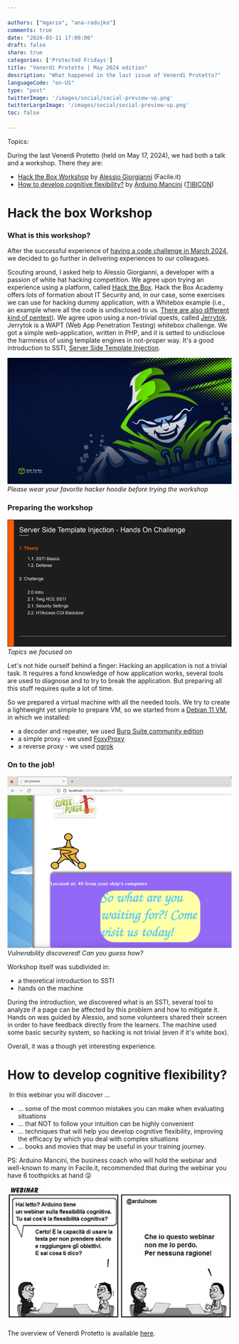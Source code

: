 ```yaml
---

authors: ["mgarza", "ana-radujko"]
comments: true
date: "2024-03-11 17:00:00"
draft: false
share: true
categories: ['Protected Fridays']
title: "Venerdì Protetto | May 2024 edition"
description: "What happened in the last issue of Venerdì Protetto?"
languageCode: "en-US"
type: "post"
twitterImage: '/images/social/social-preview-vp.png'
twitterLargeImage: '/images/social/social-preview-vp.png'
toc: false

---
```



Topics:


During the last Venerdì Protetto (held on May 17, 2024), we had both a talk and a workshop. There they are:

- [Hack the Box Workshop](#hack-the-box-workshop) by [Alessio Giorgianni](https://www.linkedin.com/in/alessio-giorgianni-b90500123/) (Facile.it)
- [How to develop cognitive flexibility?](#how-to-develop-cognitive-flexibility) by [Arduino Mancini](https://www.linkedin.com/in/arduinomancini/) ([TIBICON](https://www.tibicon.net/))


# Hack the box Workshop

### What is this workshop? 
After the successful experience of [having a code challenge in March 2024](https://engineering.facile.it/blog/eng/v-protetto8-3-2024/ "Previously, on Venerdì Protetto... a code challenge!"), we decided to go further in delivering experiences to our colleagues.

Scouting around, I asked help to Alessio Giorgianni, a developer with a passion of white hat hacking competition. We agree upon trying an experience using a platform, called [Hack the Box](https://academy.hackthebox.com/). Hack the Box Academy offers lots of formation about IT Security and, in our case, some exercises we can use for hacking dummy application, with a Whitebox example (i.e., an example where all the code is undisclosed to us. [There are also different kind of pentest](https://www.eccouncil.org/cybersecurity-exchange/penetration-testing/black-box-gray-box-and-white-box-penetration-testing-importance-and-uses/#:~:text=Objectives%3A%20Black%2Dbox%20testers%20seek,somewhere%20between%20these%20two%20extremes)). We agree upon using a non-trivial quests, called [Jerrytok](https://www.hackthebox.com/achievement/challenge/48545/638). Jerrytok is a WAPT (Web App Penetration Testing) whitebox challenge. We got a simple web-application, written in PHP, and it is setted to undisclose the harmness of using template engines in not-proper way. It's a good introduction to SSTI, [Server Side Template Injection](https://portswigger.net/web-security/server-side-template-injection).

![Please wear your favorite hacker hoodie before trying the workshop]( /static/images/vp-may-2024/hack-the-box-v0-a56fw7h8a2aa1.webp "Hack the Box Wallpaper")
*Please wear your favorite hacker hoodie before trying the workshop*


### Preparing the workshop


![Topics of the workshop](/static/images/vp-may-2024/topics.png "Topics of the workshop")
*Topics we focused on*

Let's not hide ourself behind a finger: Hacking an application is not a trivial task. It requires a fond knowledge of how application works, several tools are used to diagnose and to try to break the application. But preparing all this stuff requires quite a lot of time.

So we prepared a virtual machine with all the needed tools. We try to create a lightweight yet simple to prepare VM, so we started from a [Debian 11 VM](https://mac.getutm.app/gallery/debian-11-ldxe), in which we installed:  

- a decoder and repeater, we used [Burp Suite community edition](https://portswigger.net/burp/communitydownload)
- a simple proxy - we used [FoxyProxy](https://getfoxyproxy.org/)
- a reverse proxy - we used [ngrok](https://ngrok.com/) 

### On to the job!

![Vulnerability discovered! Can you guess how?]( /static/images/vp-may-2024/vulnerability.png "JerryTok vulnerability disclosed") 
*Vulnerability discovered! Can you guess how?*

Workshop itself was subdivided in:

- a theoretical introduction to SSTI
- hands on the machine

During the introduction, we discovered what is an SSTI, several tool to analyze if a page can be affected by this problem and how to mitigate it.
Hands on was guided by Alessio, and some volunteers shared their screen in order to have feedback directly from the learners. The machine used some basic security system, so hacking is not trivial (even if it's white box).

Overall, it was a though yet interesting experience.

# How to develop cognitive flexibility?
![]()
In this webinar you will discover ...

* ... some of the most common mistakes you can make when evaluating situations
* ... that NOT to follow your intuition can be highly convenient
* ... techniques that will help you develop cognitive flexibility, improving the efficacy by which you deal with complex situations
* ... books and movies that may be useful in your training journey.


PS: Arduino Mancini, the business coach who will hold the webinar and well-known to many in Facile.it, recommended that during the webinar you have 6 toothpicks at hand 😲

![Flessibilità cognitiva](/static/images/vp-may-2024/webinar%20fleco.jpg "A comic strip about cognitive flexibility (Italian)")


The overview of Venerdì Protetto is available [here](https://engineering.facile.it/blog/eng/v-protetto/).
 
<script type="application/ld+json">
{ 
    "@context": "https://schema.org",
    "genre":["SEO","JSON-LD"],
    "@type": "BlogPosting",
    "headline": "Venerdì Protetto | May 2024 edition",
    "keywords": [""],
    "wordcount": "",
    "publisher": {
        "@type": "Organization",
        "name": "Facile.it Engineering",
        "url": "https://engineering.facile.it/",
        "logo": {
            "@type": "ImageObject",
            "url": "https://engineering.facile.it/images/logo_engineering.png",
            "width":"1057",
            "height":"244"
        }
    },
    "url": "",
    "image": "",
    "datePublished": "",
    "dateCreated": "",
    "dateModified": "",
    "inLanguage": "en-US",
    "isFamilyFriendly": "true",
    "description": "",
    "author": {
        "@type": "Person",
        "name": "Matteo",
        "url": "https://www.linkedin.com/in/matteogarza"
    }
}
</script>
